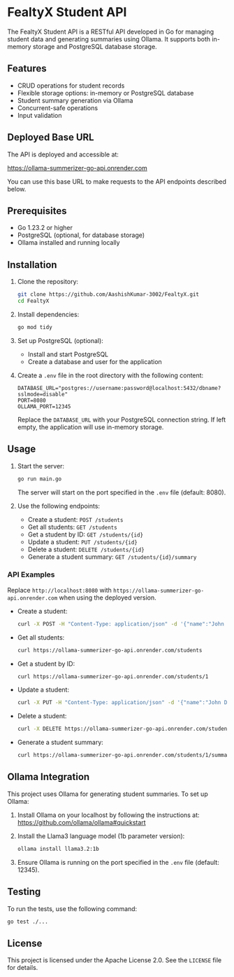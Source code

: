 # FealtyX Student API

The FealtyX Student API is a RESTful API developed in Go for managing student data and generating summaries using Ollama. It supports both in-memory storage and PostgreSQL database storage.

## Features

- CRUD operations for student records
- Flexible storage options: in-memory or PostgreSQL database
- Student summary generation via Ollama
- Concurrent-safe operations
- Input validation

## Deployed Base URL

The API is deployed and accessible at:

https://ollama-summerizer-go-api.onrender.com

You can use this base URL to make requests to the API endpoints described below.

## Prerequisites

- Go 1.23.2 or higher
- PostgreSQL (optional, for database storage)
- Ollama installed and running locally

## Installation

1. Clone the repository:

   ```bash
   git clone https://github.com/AashishKumar-3002/FealtyX.git
   cd FealtyX
   ```

2. Install dependencies:

   ```bash
   go mod tidy
   ```

3. Set up PostgreSQL (optional):
   - Install and start PostgreSQL
   - Create a database and user for the application

4. Create a `.env` file in the root directory with the following content:

   ```
   DATABASE_URL="postgres://username:password@localhost:5432/dbname?sslmode=disable"
   PORT=8080
   OLLAMA_PORT=12345
   ```

   Replace the `DATABASE_URL` with your PostgreSQL connection string. If left empty, the application will use in-memory storage.

## Usage

1. Start the server:

   ```bash
   go run main.go
   ```

   The server will start on the port specified in the `.env` file (default: 8080).

2. Use the following endpoints:
   - Create a student: `POST /students`
   - Get all students: `GET /students`
   - Get a student by ID: `GET /students/{id}`
   - Update a student: `PUT /students/{id}`
   - Delete a student: `DELETE /students/{id}`
   - Generate a student summary: `GET /students/{id}/summary`

### API Examples

Replace `http://localhost:8080` with `https://ollama-summerizer-go-api.onrender.com` when using the deployed version.

- Create a student:

  ```bash
  curl -X POST -H "Content-Type: application/json" -d '{"name":"John Doe","age":20,"email":"john@example.com"}' https://ollama-summerizer-go-api.onrender.com/students
  ```

- Get all students:

  ```bash
  curl https://ollama-summerizer-go-api.onrender.com/students
  ```

- Get a student by ID:

  ```bash
  curl https://ollama-summerizer-go-api.onrender.com/students/1
  ```

- Update a student:

  ```bash
  curl -X PUT -H "Content-Type: application/json" -d '{"name":"John Doe","age":21,"email":"john.doe@example.com"}' https://ollama-summerizer-go-api.onrender.com/students/1
  ```

- Delete a student:

  ```bash
  curl -X DELETE https://ollama-summerizer-go-api.onrender.com/students/1
  ```

- Generate a student summary:

  ```bash
  curl https://ollama-summerizer-go-api.onrender.com/students/1/summary
  ```

## Ollama Integration

This project uses Ollama for generating student summaries. To set up Ollama:

1. Install Ollama on your localhost by following the instructions at: https://github.com/ollama/ollama#quickstart

2. Install the Llama3 language model (1b parameter version):

   ```bash
   ollama install llama3.2:1b
   ```

3. Ensure Ollama is running on the port specified in the `.env` file (default: 12345).

## Testing

To run the tests, use the following command:

```bash
go test ./...
```

## License

This project is licensed under the Apache License 2.0. See the `LICENSE` file for details.